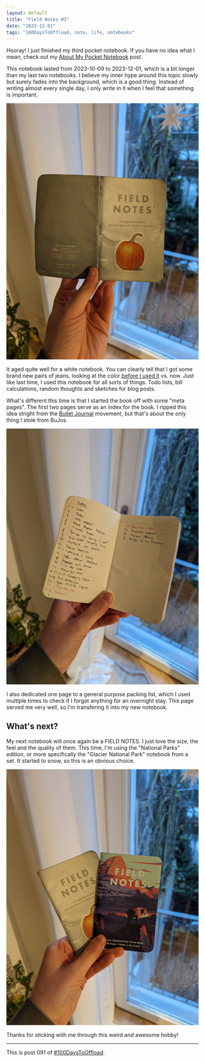 ```yaml
---
layout: default
title: "Field Notes #3"
date: "2023-12-01"
tags: "100DaysToOffload, note, life, notebooks"
---
```


Hooray! I just finished my third pocket notebook. If you have no idea what I mean, check out my [About My Pocket Notebook](/posts/2023-09-09-everyday-carry-notebooks) post.

This notebook lasted from 2023-10-09 to 2023-12-01, which is a bit longer than my last two notebooks. I believe my inner hype around this topic slowly but surely fades into the background, which is a good thing. Instead of writing almost every single day, I only write in it when I feel that something is important.

![Field Notes #3](/assets/posts/2023-12-01-field-notes-3/field_notes_3.jpeg)

It aged quite well for a white notebook. You can clearly tell that I got some brand new pairs of jeans, looking at the color [before I used it](/posts/2023-10-09-field-notes-2#what's-next?) vs. now. Just like last time, I used this notebook for all sorts of things. Todo lists, bill calculations, random thoughts and sketches for blog posts.

What's different this time is that I started the book off with some "meta pages". The first two pages serve as an index for the book. I ripped this idea stright from the [Bullet Journal](https://bulletjournal.com/) movement, but that's about the only thing I stole from BuJos.

![Field Notes #3 Index](/assets/posts/2023-12-01-field-notes-3/field_notes_3_index.jpeg)

I also dedicated one page to a general purpose packing list, which I used multiple times to check if I forgot anything for an overnight stay. This page served me very well, so I'm transfering it into my new notebook.

## What's next?

My next notebook will once again be a FIELD NOTES. I just love the size, the feel and the quality of them. This time, I'm using the "National Parks" edition, or more specifically the "Glacier National Park" notebook from a set. It started to snow, so this is an obvious choice.

![Field Notes #4](/assets/posts/2023-12-01-field-notes-3/field_notes_4.jpeg)

Thanks for sticking with me through this weird and awesome hobby!

---

This is post 091 of [#100DaysToOffload](https://100daystooffload.com/).
